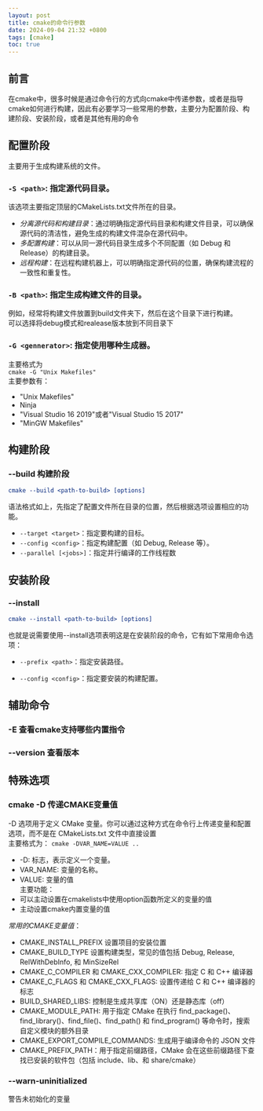 ```yaml
---
layout: post
title: cmake的命令行参数
date: 2024-09-04 21:32 +0800
tags: [cmake]
toc: true
---
```


## 前言  
在cmake中，很多时候是通过命令行的方式向cmake中传递参数，或者是指导cmake如何进行构建，因此有必要学习一些常用的参数，主要分为配置阶段、构建阶段、安装阶段，或者是其他有用的命令  


## 配置阶段  

主要用于生成构建系统的文件。  
### `-S <path>`: 指定源代码目录。  
该选项主要指定顶层的CMakeLists.txt文件所在的目录。 

+ *分离源代码和构建目录*：通过明确指定源代码目录和构建文件目录，可以确保源代码的清洁性，避免生成的构建文件混杂在源代码中。  
+ *多配置构建*：可以从同一源代码目录生成多个不同配置（如 Debug 和 Release）的构建目录。   
+ *远程构建*：在远程构建机器上，可以明确指定源代码的位置，确保构建流程的一致性和重复性。  

### `-B <path>`: 指定生成构建文件的目录。
例如，经常将构建文件放置到build文件夹下，然后在这个目录下进行构建。  
可以选择将debug模式和realease版本放到不同目录下  
### `-G <gennerator>`: 指定使用哪种生成器。  
主要格式为  
`cmake -G "Unix Makefiles"`  
主要参数有：  
+ "Unix Makefiles"  
+ Ninja  
+ "Visual Studio 16 2019"或者"Visual Studio 15 2017"  
+ "MinGW Makefiles"  

## 构建阶段  

### --build 构建阶段
```cmake 
cmake --build <path-to-build> [options]
```

语法格式如上，先指定了配置文件所在目录的位置，然后根据选项设置相应的功能。  
+ `--target <target>`：指定要构建的目标。
+ `--config <config>`：指定构建配置（如 Debug, Release 等）。
+ `--parallel [<jobs>]`：指定并行编译的工作线程数  

## 安装阶段  

### --install 
```cmake
cmake --install <path-to-build> [options]
```
也就是说需要使用--install选项表明这是在安装阶段的命令，它有如下常用命令选项：  
+ `--prefix <path>`：指定安装路径。

+ `--config <config>`：指定要安装的构建配置。  

## 辅助命令  

### -E 查看cmake支持哪些内置指令  

### --version 查看版本  

## 特殊选项  

### cmake -D 传递CMAKE变量值  
-D 选项用于定义 CMake 变量。你可以通过这种方式在命令行上传递变量和配置选项，而不是在 CMakeLists.txt 文件中直接设置  
主要格式为：
`cmake -DVAR_NAME=VALUE ..`  
+ -D: 标志，表示定义一个变量。
+ VAR_NAME: 变量的名称。
+ VALUE: 变量的值  
主要功能： 
+ 可以主动设置在cmakelists中使用option函数所定义的变量的值  
+ 主动设置cmake内置变量的值  

*常用的CMAKE变量值*：  
+ CMAKE_INSTALL_PREFIX 设置项目的安装位置  
+ CMAKE_BUILD_TYPE 设置构建类型，常见的值包括 Debug, Release, RelWithDebInfo, 和 MinSizeRel  
+ CMAKE_C_COMPILER 和 CMAKE_CXX_COMPILER: 指定 C 和 C++ 编译器  
+ CMAKE_C_FLAGS 和 CMAKE_CXX_FLAGS: 设置传递给 C 和 C++ 编译器的标志  
+ BUILD_SHARED_LIBS: 控制是生成共享库（ON）还是静态库（off） 
+ CMAKE_MODULE_PATH: 用于指定 CMake 在执行 find_package()、find_library()、find_file()、find_path() 和 find_program() 等命令时，搜索自定义模块的额外目录  
+ CMAKE_EXPORT_COMPILE_COMMANDS: 生成用于编译命令的 JSON 文件  
+ CMAKE_PREFIX_PATH：用于指定前缀路径，CMake 会在这些前缀路径下查找已安装的软件包（包括 include、lib、和 share/cmake）  

### --warn-uninitialized  
警告未初始化的变量  
